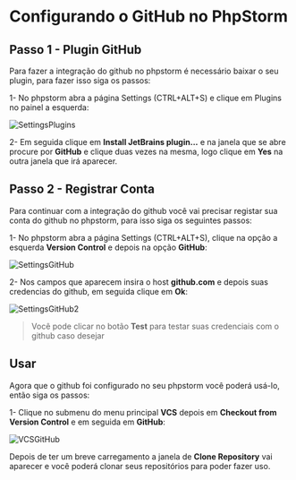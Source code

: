 # Configurando o GitHub no PhpStorm

## Passo 1 - Plugin GitHub

Para fazer a integração do github no phpstorm é necessário baixar o seu plugin, para fazer
isso siga os passos:

1- No phpstorm abra a página Settings (CTRL+ALT+S) e clique em Plugins no painel a esquerda:

![SettingsPlugins](https://raw.githubusercontent.com/brunogoncalves/docs/master/phpstorm/imgs/print-settings-plugins.jpg)

2- Em seguida clique em **Install JetBrains plugin...** e na janela que se abre procure por **GitHub** e clique duas
vezes na mesma, logo clique em **Yes** na outra janela que irá aparecer.

## Passo 2 - Registrar Conta

Para continuar com a integração do github você vai precisar registar sua conta do github no phpstorm, para isso
siga os seguintes passos:

1- No phpstorm abra a página Settings (CTRL+ALT+S), clique na opção a esquerda **Version Control** e depois na opção **GitHub**:

![SettingsGitHub](https://raw.githubusercontent.com/brunogoncalves/docs/master/phpstorm/imgs/print-settings-github.jpg)

2- Nos campos que aparecem insira o host **github.com** e depois suas credencias do github, em seguida clique em **Ok**:

![SettingsGitHub2](https://raw.githubusercontent.com/brunogoncalves/docs/master/phpstorm/imgs/print-settings-github2.jpg)
> Você pode clicar no botão **Test** para testar suas credenciais com o github caso desejar

## Usar

Agora que o github foi configurado no seu phpstorm você poderá usá-lo, então siga os passos:

1- Clique no submenu do menu principal **VCS** depois em **Checkout from Version Control** e em seguida em **GitHub**:

![VCSGitHub](https://raw.githubusercontent.com/brunogoncalves/docs/master/phpstorm/imgs/print-vcs-checkout-github.jpg)

Depois de ter um breve carregamento a janela de **Clone Repository** vai aparecer e você poderá clonar seus repositórios para poder 
fazer uso.

